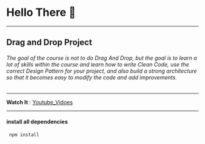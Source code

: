 # Hello There 🤗

---

## Drag and Drop Project

###### The goal of the course is not to do Drag And Drop, but the goal is to learn a lot of skills within the course and learn how to write Clean Code, use the correct Design Pattern for your project, and also build a strong architecture so that it becomes easy to modify the code and add improvements.

---

**Watch It** : [Youtube_Vidoes]()

---

#### install all dependencies

```js
 npm install
```
